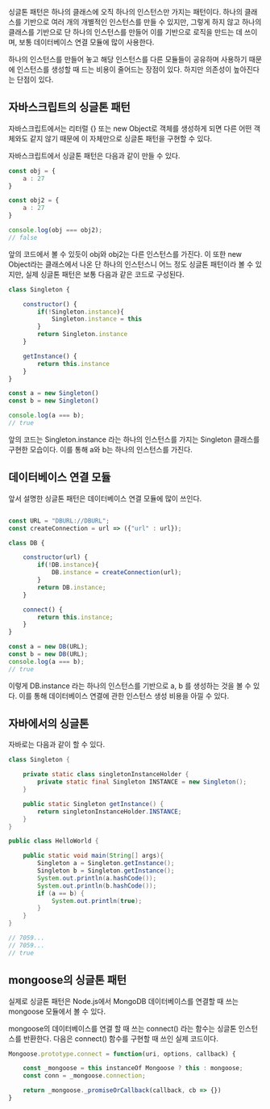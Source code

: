 싱글톤 패턴은 하나의 클래스에 오직 하나의 인스턴스만 가지는 패턴이다. 하나의 클래스를 기반으로 여러 개의 개별적인 인스턴스를 만들 수 있지만, 그렇게 하지 않고 하나의 클래스를 기반으로 단 하나의 인스턴스를 만들어 이를 기반으로 로직을 만드는 데 쓰이며, 보통 데이터베이스 연결 모듈에 많이 사용한다.

하나의 인스턴스를 만들어 놓고 해당 인스턴스를 다른 모듈들이 공유하며 사용하기 때문에 인스턴스를 생성할 때 드는 비용이 줄어드는 장점이 있다. 하지만 의존성이 높아진다는 단점이 있다.

## 자바스크립트의 싱글톤 패턴
자바스크립트에서는 리터럴 {} 또는  new Object로 객체를 생성하게 되면 다른 어떤 객체와도 같지 않기 때문에 이 자체만으로 싱글톤 패턴을 구현할 수 있다. 

자바스크립트에서 싱글톤 패턴은 다음과 같이 만들 수 있다.

```js
const obj = {
	a : 27
}

const obj2 = {
	a : 27
}

console.log(obj === obj2);
// false
```

앞의 코드에서 볼 수 있듯이 obj와 obj2는 다른 인스턴스를 가진다. 이 또한 new Object라는 클래스에서 나온 단 하나의 인스턴스니 어느 정도 싱글톤 패턴이라 볼 수 있지만, 실제 싱글톤 패턴은 보통 다음과 같은 코드로 구성된다.

```js
class Singleton {

	constructor() {
		if(!Singleton.instance){
			Singleton.instance = this
		}
		return Singleton.instance
	}

	getInstance() {
		return this.instance
	}
}

const a = new Singleton()
const b = new Singleton()

console.log(a === b);
// true
```

앞의 코드는 Singleton.instance 라는 하나의 인스턴스를 가지는  Singleton 클래스를 구현한 모습이다. 이를 통해 a와 b는 하나의 인스턴스를 가진다.

## 데이터베이스 연결 모듈
앞서 설명한 싱글톤 패턴은 데이터베이스 연결 모듈에 많이 쓰인다.
```js

const URL = "DBURL://DBURL";
const createConnection = url => ({"url" : url});

class DB {

	constructor(url) {
		if(!DB.instance){
			DB.instance = createConnection(url);
		}
		return DB.instance;
	}

	connect() {
		return this.instance;
	}
}

const a = new DB(URL);
const b = new DB(URL);
console.log(a === b);
// true
```

이렇게 DB.instance 라는 하나의 인스턴스를 기반으로 a, b 를 생성하는 것을 볼 수 있다. 이를 통해 데이터베이스 연결에 관한 인스턴스 생성 비용을 아낄 수 있다.

## 자바에서의 싱글톤
자바로는 다음과 같이 할 수 있다.

```java
class Singleton {

	private static class singletonInstanceHolder {
		private static final Singleton INSTANCE = new Singleton();
	}

	public static Singleton getInstance() {
		return singletonInstanceHolder.INSTANCE;
	}
}

public class HelloWorld {

	public static void main(String[] args){
		Singleton a = Singleton.getInstance();
		Singleton b = Singleton.getInstance();
		System.out.println(a.hashCode());
		System.out.println(b.hashCode());
		if (a == b) {
			System.out.println(true);
		}
	}
}

// 7059...
// 7059...
// true
```

## mongoose의 싱글톤 패턴
실제로 싱글톤 패턴은 Node.js에서 MongoDB 데이터베이스를 연결할 때 쓰는 mongoose 모듈에서 볼 수 있다.

mongoose의 데이터베이스를 연결 할 때 쓰는 connect() 라는 함수는 싱글톤 인스턴스를 반환한다. 다음은 connect() 함수를 구현할 때 쓰인 실제 코드이다.

```js
Mongoose.prototype.connect = function(uri, options, callback) {

	const _mongoose = this instanceOf Mongoose ? this : mongoose;
	const conn = _mongoose.connection;

	return _mongoose._promiseOrCallback(callback, cb => {})
}
```